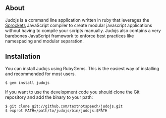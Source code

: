 ## About
Judojs is a command line application written in ruby that leverages the [Sprockets](http://getsprockets.org/) JavaScript compiler to create modular javascript applications without having to compile your scripts manually. Judojs also contains a very barebones JavaScript framework to enforce best practices like namespacing and modular separation.

## Installation

You can install Judojs using RubyGems. This is the easiest way of installing and recommended for most users.

	$ gem install judojs

If you want to use the development code you should clone the Git repository and add the binary to your path:

    $ git clone git://github.com/textnotspeech/judojs.git
    $ exprot PATH=/path/to/judojs/bin/judojs:$PATH
